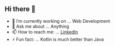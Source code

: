## Hi there 👋

- 🔭 I’m currently working on ... Web Development
- 💬 Ask me about ... Anything
- 📫 How to reach me: ... <a href="https://www.linkedin.com/in/jatinsinghchug/">LinkedIn</a>
- ⚡ Fun fact: ... Kotlin is much better than Java

